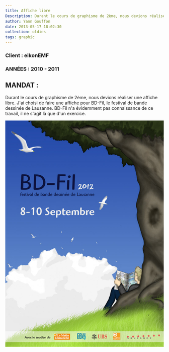 ```yaml
---
title: Affiche libre
Description: Durant le cours de graphisme de 2ème, nous devions réaliser une affiche libre.
author: Yann Gouffon
date: 2013-05-17 18:02:30
collection: oldies
tags: graphic
---
```


### Client : eikonEMF
### ANNÉES : 2010 - 2011

## MANDAT :

Durant le cours de graphisme de 2ème, nous devions réaliser une affiche libre. J'ai choisi de faire une affiche pour BD-Fil, le festival de bande dessinée de Lausanne. BD-Fil n'a évidemment pas connaissance de ce travail, il ne s'agit là que d'un exercice. 

![title](/img/images/bdfil.jpg.jpg)
